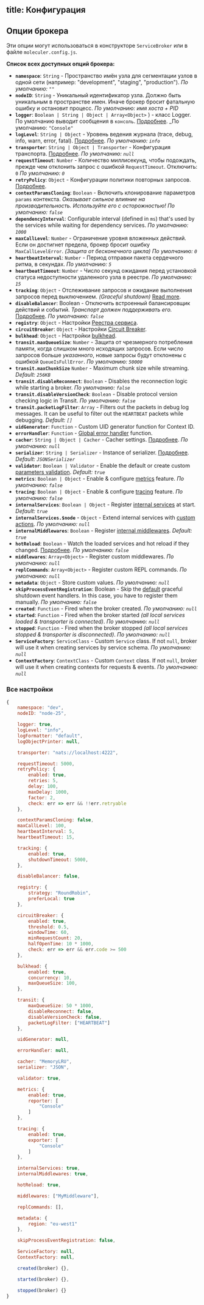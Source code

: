 title: Конфигурация
---
## Опции брокера
Эти опции могут использоваться в конструкторе `ServiceBroker` или в файле `moleculer.config.js`.

**Список всех доступных опций брокера:**

* **`namespace`**: `String` - Пространство имён узла для сегментации узлов в одной сети (например: "development", "staging", "production"). _По умолчанию: `""`_
* **`nodeID`**: `String` - Уникальный идентификатор узла. Должно быть уникальным в пространстве имен. Иначе брокер бросит фатальную ошибку и остановит процесс. _По умолчанию: имя хоста + PID_
* **`logger`**: `Boolean | String | Object | Array<Object>`  ) - класс Logger. По умолчанию выводит сообщения в `консоль`. [Подробнее](logging.html). _По умолчанию: `"Console"`
* **`logLevel`**: `String | Object` - Уровень ведения журнала (trace, debug, info, warn, error, fatal). [Подробнее](logging.html). _По умолчанию: `info`_
* **`transporter`**: `String | Object | Transporter` - Конфигурация транспорта. [Подробнее](networking.html).  _По умолчанию: `null`_
* **`requestTimeout`**: `Number` - Количество миллисекунд, чтобы подождать, прежде чем отклонить запрос с ошибкой `RequestTimeout`. Отключить: `0` _По умолчанию: `0`_
* **`retryPolicy`**: `Object` - Конфигурации политики повторных запросов. [Подробнее](fault-tolerance.html#Retry).
* **`contextParamsCloning`**: `Boolean` - Включить клонирование параметров `params` контекста. _Оказывает сильное влияние на производительность. Используйте его с осторожностью!_ _По умолчанию: `false`_
* **`dependencyInterval`**: Configurable interval (defined in `ms`) that's used by the services while waiting for dependency services. _По умолчанию: `1000`_
* **`maxCallLevel`**: `Number` - Ограничение уровня вложенных действий. Если он достигнет предела, брокер бросит ошибку `MaxCallLevelError`. _(Защита от бесконечного цикла)_ _По умолчанию: `0`_
* **`heartbeatInterval`**: `Number` - Период отправки пакета сердечного ритма, в секундах. _По умолчанию: `5`_
* **`heartbeatTimeout`**: `Number` - Число секунд ожидания перед установкой статуса недоступности удаленного узла в реестре. _По умолчанию: `15`_
* **`tracking`**: `Object` - Отслеживание запросов и ожидание выполнения запросов перед выключением. _(Graceful shutdown)_ [Read more](context.html#Context-tracking).
* **`disableBalancer`**: Boolean - Отключить встроенный балансировщик действий и событий. _Транспорт должен поддерживать его._ [Подробнее](networking.html#Disabled-balancer). _По умолчанию: `false`_
* **`registry`**: `Object` - Настройки [Реестра сервиса](registry.html).
* **`circuitBreaker`**: `Object` - Настройки [Circuit Breaker](fault-tolerance.html#Circuit-Breaker).
* **`bulkhead`**: `Object` - Настройки [bulkhead](fault-tolerance.html#Bulkhead).
* **`transit.maxQueueSize`**: `Number` - Защита от чрезмерного потребления памяти, когда слишком много исходящих запросов. Если число запросов больше _указанного_, новые запросы будут отклонены с ошибкой `QueueIsFullError`. _По умолчанию: `50000`_
* **`transit.maxChunkSize`** `Number` - Maximum chunk size while streaming.  _Default: `256KB`_
* **`transit.disableReconnect`**: `Boolean` - Disables the reconnection logic while starting a broker. _По умолчанию: `false`_
* **`transit.disableVersionCheck`**: `Boolean` - Disable protocol version checking logic in Transit. _По умолчанию: `false`_
* **`transit.packetLogFilter`**: `Array` - Filters out the packets in debug log messages. It can be useful to filter out the `HEARTBEAT` packets while debugging. _Default: `[]`_
* **`uidGenerator`**: `Function` - Custom UID generator function for Context ID.
* **`errorHandler`**: `Function` - [Global error handler](broker.html#Global-error-handler) function.
* **`cacher`**: `String | Object | Cacher` - Cacher settings. [Подробнее](caching.html). _По умолчанию: `null`_
* **`serializer`**: `String | Serializer` - Instance of serializer. [Подробнее](networking.html). _Default: `JSONSerializer`_
* **`validator`**: `Boolean | Validator` - Enable the default or create custom [parameters validation](validating.html). _Default: `true`_
* **`metrics`**: `Boolean | Object` - Enable & configure [metrics](metrics.html) feature. _По умолчанию: `false`_
* **`tracing`**: `Boolean | Object` - Enable & configure [tracing](tracing.html) feature. _По умолчанию: `false`_
* **`internalServices`**: `Boolean | Object` - Register [internal services](services.html#Internal-Services) at start. _Default: `true`_
* **`internalServices.$node`** - `Object` - Extend internal services with [custom actions](services.html#Extending). _По умолчанию: `null`_
* **`internalMiddlewares`**: `Boolean` - Register [internal middlewares](middlewares.html#Internal-middlewares). _Default: `true`_
* **`hotReload`**: `Boolean` - Watch the loaded services and hot reload if they changed. [Подробнее](services.html#Hot-Reloading-Services). _По умолчанию: `false`_
* **`middlewares`**: `Array<Object>` - Register custom middlewares. _По умолчанию: `null`_
* **`replCommands`**: `Array<Object>` - Register custom REPL commands. _По умолчанию: `null`_
* **`metadata`**: `Object` - Store custom values. _По умолчанию: `null`_
* **`skipProcessEventRegistration`**: Boolean - Skip the [default](https://github.com/moleculerjs/moleculer/blob/master/src/service-broker.js#L234) graceful shutdown event handlers. In this case, you have to register them manually. _По умолчанию: `false`_
* **`created`**: `Function` - Fired when the broker created. _По умолчанию: `null`_
* **`started`**: `Function` - Fired when the broker started _(all local services loaded & transporter is connected)_. _По умолчанию: `null`_
* **`stopped`**: `Function` - Fired when the broker stopped _(all local services stopped & transporter is disconnected)_. _По умолчанию: `null`_
* **`ServiceFactory`**: `ServiceClass` - Custom `Service` class. If not `null`, broker will use it when creating services by service schema. _По умолчанию: `null`_
* **`ContextFactory`**: `ContextClass` - Custom `Context` class. If not `null`, broker will use it when creating contexts for requests & events. _По умолчанию: `null`_

### Все настройки
```js
{
    namespace: "dev",
    nodeID: "node-25",

    logger: true,
    logLevel: "info",
    logFormatter: "default",
    logObjectPrinter: null,

    transporter: "nats://localhost:4222",

    requestTimeout: 5000,
    retryPolicy: {
        enabled: true,
        retries: 5,
        delay: 100,
        maxDelay: 1000,
        factor: 2,
        check: err => err && !!err.retryable
    },

    contextParamsCloning: false,
    maxCallLevel: 100,
    heartbeatInterval: 5,
    heartbeatTimeout: 15,

    tracking: {
        enabled: true,
        shutdownTimeout: 5000,
    },

    disableBalancer: false,

    registry: {
        strategy: "RoundRobin",
        preferLocal: true
    },

    circuitBreaker: {
        enabled: true,
        threshold: 0.5,
        windowTime: 60,
        minRequestCount: 20,
        halfOpenTime: 10 * 1000,
        check: err => err && err.code >= 500
    },   

    bulkhead: {
        enabled: true,
        concurrency: 10,
        maxQueueSize: 100,
    },

    transit: {
        maxQueueSize: 50 * 1000,
        disableReconnect: false,
        disableVersionCheck: false,
        packetLogFilter: ["HEARTBEAT"]
    },

    uidGenerator: null,

    errorHandler: null,

    cacher: "MemoryLRU",
    serializer: "JSON",

    validator: true,

    metrics: {
        enabled: true,
        reporter: [
            "Console"
        ]
    },

    tracing: {
        enabled: true,
        exporter: [
            "Console"
        ]
    },

    internalServices: true,
    internalMiddlewares: true,

    hotReload: true,

    middlewares: ["MyMiddleware"],

    replCommands: [],

    metadata: {
        region: "eu-west1"
    },

    skipProcessEventRegistration: false,

    ServiceFactory: null,
    ContextFactory: null,

    created(broker) {},

    started(broker) {},

    stopped(broker) {}
}
```
